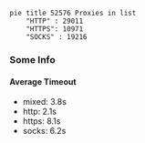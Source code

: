 
```mermaid
pie title 52576 Proxies in list
    "HTTP" : 29011
    "HTTPS": 10971
    "SOCKS" : 19216
```

### Some Info
#### Average Timeout

- mixed: 3.8s
- http: 2.1s
- https: 8.1s
- socks: 6.2s